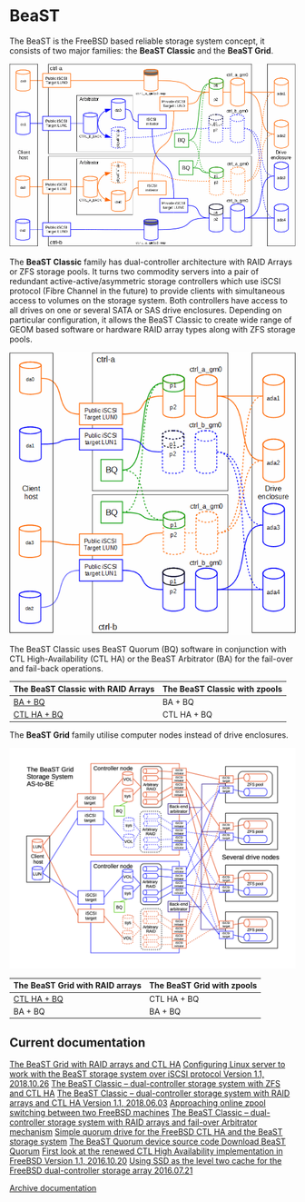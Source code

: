 # BeaST

The BeaST is the FreeBSD based reliable storage system concept, it consists of two major families: the **BeaST Classic** and the **BeaST Grid**.

![the_beast_classic_raid_arbitrator](media/the_beast_classic_raid_arbitrator.gif)

The **BeaST Classic** family has dual-controller architecture with RAID Arrays or ZFS storage pools. It turns two commodity servers into a pair of redundant active-active/asymmetric storage controllers which use iSCSI protocol (Fibre Channel in the future) to provide clients with simultaneous access to volumes on the storage system. Both controllers have access to all drives on one or several SATA or SAS drive enclosures. Depending on particular configuration, it allows the BeaST Classic to create wide range of GEOM based software or hardware RAID array types along with ZFS storage pools.

![the_beast_classic_raid_ctlha_bq](media/the_beast_classic_raid_ctlha_bq.gif)

The BeaST Classic uses BeaST Quorum (BQ) software in conjunction with CTL High-Availability (CTL HA) or the BeaST Arbitrator (BA) for the fail-over and fail-back operations.

| The BeaST Classic with RAID Arrays                                   | The BeaST Classic with zpools |
| -------------------------------------------------------------------- | ----------------------------- |
| [BA + BQ](documentation/the_beast_classic_raid_ba_bq-1-1.pdf)        | BA + BQ                       |
| [CTL HA + BQ](documentation/the_beast_classic_raid_ctlha_bq-1-1.pdf) | CTL HA + BQ                   |

The **BeaST Grid** family utilise computer nodes instead of drive enclosures.

![beast_grid_raid_ctlha_as-to-be](media/beast_grid_raid_ctlha_as-to-be.png)

| The BeaST Grid with RAID arrays                               | The BeaST Grid with zpools |
| --------------------------------------------------------------| -------------------------- |
| [CTL HA + BQ](documentation/the_beast_grid_raid_ctlha_bq.pdf) | CTL HA + BQ                |
| BA + BQ                                                       | BA + BQ                    |

## Current documentation

[The BeaST Grid with RAID arrays and CTL HA](documentation/the_beast_grid_raid_ctlha_bq.pdf)
[Configuring Linux server to work with the BeaST storage system over iSCSI protocol Version 1.1, 2018.10.26](documentation/configuring-linux-server-to-work-with-the-beast-storage-system-over-iscsi-protocol_1-1.pdf)
[The BeaST Classic – dual-controller storage system with ZFS and CTL HA](documentation/the_beast_classic_zfs_ctlha_bq-szfs_1-1.pdf)
[The BeaST Classic – dual-controller storage system with RAID arrays and CTL HA Version 1.1, 2018.06.03](documentation/the_beast_classic_raid_ctlha_bq-1-1.pdf)
[Approaching online zpool switching between two FreeBSD machines](documentation/approaching-online-zpool-switching-between-two-freebsd-machines_1-1.pdf)
[The BeaST Classic – dual-controller storage system with RAID arrays and fail-over Arbitrator mechanism](documentation/the_beast_classic_raid_ba_bq-1-1.pdf)
[Simple quorum drive for the FreeBSD CTL HA and the BeaST storage system](documentation/simple-quorum-drive-for-the-freebsd-ctl-ha-and-the-beast-storage-system.pdf)
[The BeaST Quorum device source code Download BeaST Quorum](documentation/)
[First look at the renewed CTL High Availability implementation in FreeBSD Version 1.1, 2016.10.20](documentation/first-look-at-the-renewed-ctl-high-availability-implementation-in-freebsd-v1-1.pdf)
[Using SSD as the level two cache for the FreeBSD dual-controller storage array 2016.07.21](documentation/using-ssd-as-the-level-two-cache-for-the-freebsd-dual-controller-storage-array.pdf)

[Archive documentation](documentation/archive)
